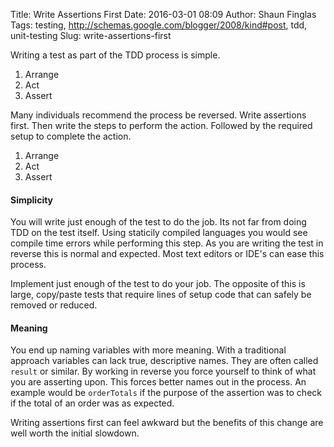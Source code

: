 Title: Write Assertions First
Date: 2016-03-01 08:09
Author: Shaun Finglas
Tags: testing, http://schemas.google.com/blogger/2008/kind#post, tdd, unit-testing
Slug: write-assertions-first

Writing a test as part of the TDD process is simple.

1.  Arrange
2.  Act
3.  Assert

Many individuals recommend the process be reversed. Write assertions
first. Then write the steps to perform the action. Followed by the
required setup to complete the action.

1.  Arrange
2.  Act
3.  Assert

#### Simplicity

You will write just enough of the test to do the job. Its not far from
doing TDD on the test itself. Using staticily compiled languages you
would see compile time errors while performing this step. As you are
writing the test in reverse this is normal and expected. Most text
editors or IDE's can ease this process.

Implement just enough of the test to do your job. The opposite of this
is large, copy/paste tests that require lines of setup code that can
safely be removed or reduced.

#### Meaning

You end up naming variables with more meaning. With a traditional
approach variables can lack true, descriptive names. They are often
called `result` or similar. By working in reverse you force yourself to
think of what you are asserting upon. This forces better names out in
the process. An example would be `orderTotals` if the purpose of the
assertion was to check if the total of an order was as expected.

Writing assertions first can feel awkward but the benefits of this
change are well worth the initial slowdown.

</p>

